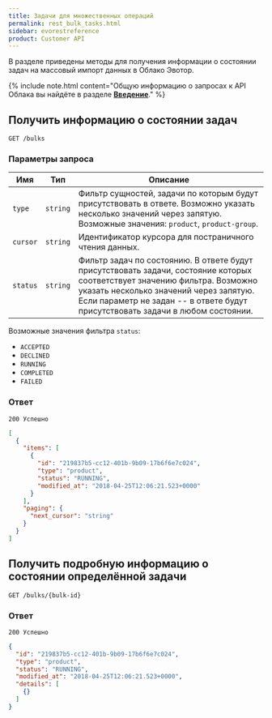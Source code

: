 ```yaml
---
title: Задачи для множественных операций
permalink: rest_bulk_tasks.html
sidebar: evorestreference
product: Customer API
---
```


В разделе приведены методы для получения информации о состоянии задач на массовый импорт данных в Облако Эвотор.

{% include note.html content="Общую информацию о запросах к API Облака вы найдёте в разделе [**Введение**](./rest_overview.html)." %} 

## Получить информацию о состоянии задач

    GET /bulks

### Параметры запроса

Имя  | Тип  | Описание
-----|------|--------------
`type`| `string` |  Фильтр сущностей, задачи по которым будут присутствовать в ответе. Возможно указать несколько значений через запятую. Возможные значения: `product`, `product-group`.
`cursor`| `string` | Идентификатор курсора для постраничного чтения данных.
`status`| `string` |  Фильтр задач по состоянию. В ответе будут присутствовать задачи, состояние которых соответствует значению фильтра. Возможно указать несколько значений через запятую. Если параметр не задан -- в ответе будут присутствовать задачи в любом состоянии.

Возможные значения фильтра `status`:

* `ACCEPTED`
* `DECLINED`
* `RUNNING`
* `COMPLETED`
* `FAILED`



### Ответ

```
200 Успешно
```

```json
[
  {
    "items": [
      {
        "id": "219837b5-cc12-401b-9b09-17b6f6e7c024",
        "type": "product",
        "status": "RUNNING",
        "modified_at": "2018-04-25T12:06:21.523+0000"
      }
    ],
    "paging": {
      "next_cursor": "string"
    }
  }
]
```

## Получить подробную информацию о состоянии определённой задачи

    GET /bulks/{bulk-id}

### Ответ

```
200 Успешно
```

```json
{
  "id": "219837b5-cc12-401b-9b09-17b6f6e7c024",
  "type": "product",
  "status": "RUNNING",
  "modified_at": "2018-04-25T12:06:21.523+0000",
  "details": [
    {}
  ]
}
```
